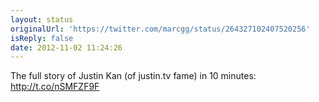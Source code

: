 ```yaml
---
layout: status
originalUrl: 'https://twitter.com/marcgg/status/264327102407520256'
isReply: false
date: 2012-11-02 11:24:26
---
```


The full story of Justin Kan (of justin.tv fame) in 10 minutes: http://t.co/nSMFZF9F
